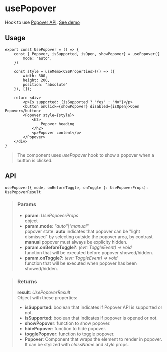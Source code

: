 # usePopover
Hook to use [Popover API](https://developer.mozilla.org/en-US/docs/Web/API/Popover_API). [See demo](https://react-tools.ndria.dev/#/hooks/api-dom/usePopover)

## Usage

```tsx
export const UsePopover = () => {
	const { Popover, isSupported, isOpen, showPopover} = usePopover({
		mode: "auto",
	})

	const style = useMemo<CSSProperties>(() => ({
		width: 300,
		height: 200,
		position: "absolute"
	}), []);

	return <div>
		<p>Is supported: {isSupported ? "Yes" : "No"}</p>
		<button onClick={showPopover} disabled={isOpen}>Open Popover</button>
		<Popover style={style}>
			<h2>
				Popover heading
			</h2>
			<p>Popover content</p>
		</Popover>
	</div>
}
```

> The component uses _usePopover_ hook to show a popover when a button is clicked.


## API

```tsx
usePopover({ mode, onBeforeToggle, onToggle }: UsePopoverProps): UsePopoverResult
```


> ### Params
>
> - __param__: _UsePopoverProps_  
object
> - __param.mode__: _"auto"|"manual"_  
popover state: __auto__ indicates that popover can be "light dismissed" by selecting outside the popover area, by contrast __manual__ popover must always be explicity hidden.
> - __param.onBeforeToggle?__: _(evt: ToggleEvent) => void_  
function that will be executed before popover showed/hidden.
> - __param.onToggle?__: _(evt: ToggleEvent) => void_  
function that will be executed when popover has been showed/hidden.
>



> ### Returns
>
> __result__:  _UsePopoverResult_  
> Object with these properties:
> - __isSupported__: boolean that indicates if Popover API is supported or not.
> - __isSupported__: boolean that indicates if popover is opened or not.
> - __showPopover__: function to show popover.
> - __hidePopover__: function to hide popover.
> - __togglePopover__: function to toggle popover.
> - __Popover__: Component that wraps the element to render in popover. It can be stylized with _className_ and _style_ props.
>